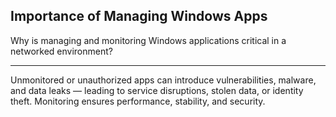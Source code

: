 ## Importance of Managing Windows Apps

Why is managing and monitoring Windows applications critical in a networked environment?

---

Unmonitored or unauthorized apps can introduce vulnerabilities, malware, and data leaks — leading to service disruptions, stolen data, or identity theft. Monitoring ensures performance, stability, and security.

